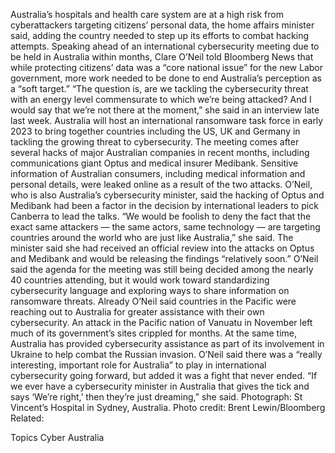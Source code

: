 Australia’s hospitals and health care system are at a high risk from cyberattackers targeting citizens’ personal data, the home affairs minister said, adding the country needed to step up its efforts to combat hacking attempts.
Speaking ahead of an international cybersecurity meeting due to be held in Australia within months, Clare O’Neil told Bloomberg News that while protecting citizens’ data was a “core national issue” for the new Labor government, more work needed to be done to end Australia’s perception as a “soft target.”
“The question is, are we tackling the cybersecurity threat with an energy level commensurate to which we’re being attacked? And I would say that we’re not there at the moment,” she said in an interview late last week.
Australia will host an international ransomware task force in early 2023 to bring together countries including the US, UK and Germany in tackling the growing threat to cybersecurity.
The meeting comes after several hacks of major Australian companies in recent months, including communications giant Optus and medical insurer Medibank. Sensitive information of Australian consumers, including medical information and personal details, were leaked online as a result of the two attacks.
O’Neil, who is also Australia’s cybersecurity minister, said the hacking of Optus and Medibank had been a factor in the decision by international leaders to pick Canberra to lead the talks.
“We would be foolish to deny the fact that the exact same attackers — the same actors, same technology — are targeting countries around the world who are just like Australia,” she said. The minister said she had received an official review into the attacks on Optus and Medibank and would be releasing the findings “relatively soon.”
O’Neil said the agenda for the meeting was still being decided among the nearly 40 countries attending, but it would work toward standardizing cybersecurity language and exploring ways to share information on ransomware threats.
Already O’Neil said countries in the Pacific were reaching out to Australia for greater assistance with their own cybersecurity. An attack in the Pacific nation of Vanuatu in November left much of its government’s sites crippled for months.
At the same time, Australia has provided cybersecurity assistance as part of its involvement in Ukraine to help combat the Russian invasion.
O’Neil said there was a “really interesting, important role for Australia” to play in international cybersecurity going forward, but added it was a fight that never ended.
“If we ever have a cybersecurity minister in Australia that gives the tick and says ‘We’re right,’ then they’re just dreaming,” she said.
Photograph: St Vincent’s Hospital in Sydney, Australia. Photo credit: Brent Lewin/Bloomberg
Related:

Topics
Cyber
Australia
